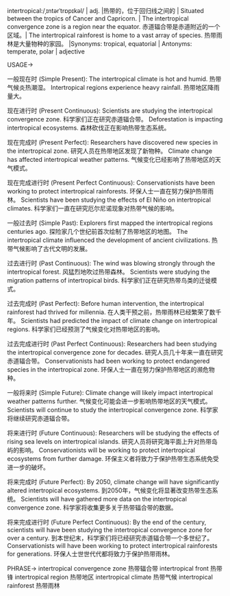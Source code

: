 intertropical:/ˌɪntərˈtrɒpɪkəl/ | adj. |热带的，位于回归线之间的 | Situated between the tropics of Cancer and Capricorn. | The intertropical convergence zone is a region near the equator.  赤道辐合带是赤道附近的一个区域。| The intertropical rainforest is home to a vast array of species. 热带雨林是大量物种的家园。 |Synonyms: tropical, equatorial | Antonyms: temperate, polar | adjective


USAGE->

一般现在时 (Simple Present):
The intertropical climate is hot and humid. 热带气候炎热潮湿。
Intertropical regions experience heavy rainfall. 热带地区降雨量大。


现在进行时 (Present Continuous):
Scientists are studying the intertropical convergence zone. 科学家们正在研究赤道辐合带。
Deforestation is impacting intertropical ecosystems. 森林砍伐正在影响热带生态系统。


现在完成时 (Present Perfect):
Researchers have discovered new species in the intertropical zone. 研究人员在热带地区发现了新物种。
Climate change has affected intertropical weather patterns. 气候变化已经影响了热带地区的天气模式。


现在完成进行时 (Present Perfect Continuous):
Conservationists have been working to protect intertropical rainforests.  环保人士一直在努力保护热带雨林。
Scientists have been studying the effects of El Niño on intertropical climates. 科学家们一直在研究厄尔尼诺现象对热带气候的影响。


一般过去时 (Simple Past):
Explorers first mapped the intertropical regions centuries ago. 探险家几个世纪前首次绘制了热带地区的地图。
The intertropical climate influenced the development of ancient civilizations. 热带气候影响了古代文明的发展。


过去进行时 (Past Continuous):
The wind was blowing strongly through the intertropical forest. 风猛烈地吹过热带森林。
Scientists were studying the migration patterns of intertropical birds. 科学家们正在研究热带鸟类的迁徙模式。


过去完成时 (Past Perfect):
Before human intervention, the intertropical rainforest had thrived for millennia. 在人类干预之前，热带雨林已经繁荣了数千年。
Scientists had predicted the impact of climate change on intertropical regions. 科学家们已经预测了气候变化对热带地区的影响。


过去完成进行时 (Past Perfect Continuous):
Researchers had been studying the intertropical convergence zone for decades.  研究人员几十年来一直在研究赤道辐合带。
Conservationists had been working to protect endangered species in the intertropical zone. 环保人士一直在努力保护热带地区的濒危物种。


一般将来时 (Simple Future):
Climate change will likely impact intertropical weather patterns further. 气候变化可能会进一步影响热带地区的天气模式。
Scientists will continue to study the intertropical convergence zone. 科学家将继续研究赤道辐合带。


将来进行时 (Future Continuous):
Researchers will be studying the effects of rising sea levels on intertropical islands. 研究人员将研究海平面上升对热带岛屿的影响。
Conservationists will be working to protect intertropical ecosystems from further damage. 环保主义者将致力于保护热带生态系统免受进一步的破坏。


将来完成时 (Future Perfect):
By 2050, climate change will have significantly altered intertropical ecosystems. 到2050年，气候变化将显著改变热带生态系统。
Scientists will have gathered more data on the intertropical convergence zone. 科学家将收集更多关于热带辐合带的数据。


将来完成进行时 (Future Perfect Continuous):
By the end of the century, scientists will have been studying the intertropical convergence zone for over a century. 到本世纪末，科学家们将已经研究赤道辐合带一个多世纪了。
Conservationists will have been working to protect intertropical rainforests for generations. 环保人士世世代代都将致力于保护热带雨林。


PHRASE->
intertropical convergence zone  热带辐合带
intertropical front 热带锋
intertropical region  热带地区
intertropical climate 热带气候
intertropical rainforest 热带雨林
